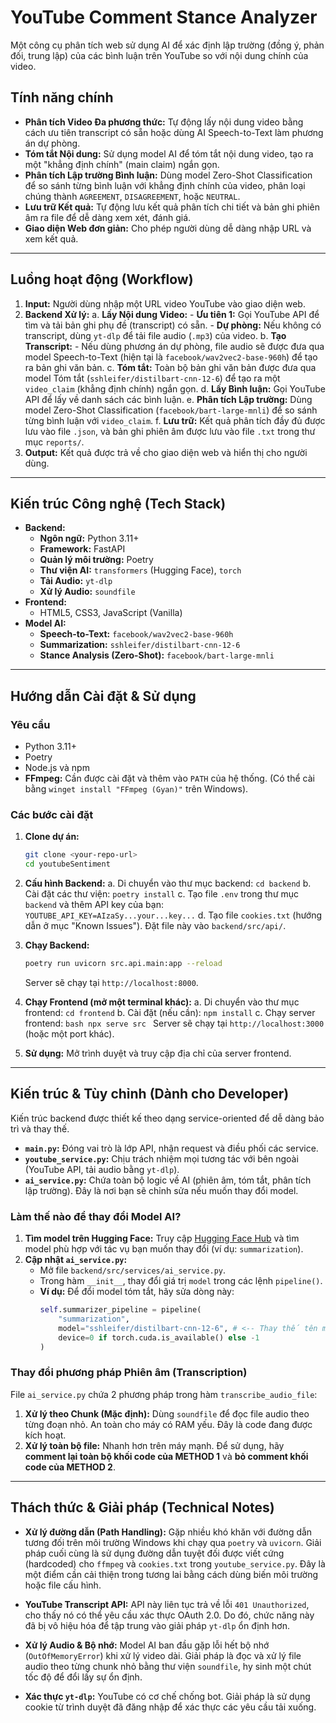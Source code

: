 # YouTube Comment Stance Analyzer

Một công cụ phân tích web sử dụng AI để xác định lập trường (đồng ý, phản đối, trung lập) của các bình luận trên YouTube so với nội dung chính của video.

## Tính năng chính

- **Phân tích Video Đa phương thức:** Tự động lấy nội dung video bằng cách ưu tiên transcript có sẵn hoặc dùng AI Speech-to-Text làm phương án dự phòng.
- **Tóm tắt Nội dung:** Sử dụng model AI để tóm tắt nội dung video, tạo ra một "khẳng định chính" (main claim) ngắn gọn.
- **Phân tích Lập trường Bình luận:** Dùng model Zero-Shot Classification để so sánh từng bình luận với khẳng định chính của video, phân loại chúng thành `AGREEMENT`, `DISAGREEMENT`, hoặc `NEUTRAL`.
- **Lưu trữ Kết quả:** Tự động lưu kết quả phân tích chi tiết và bản ghi phiên âm ra file để dễ dàng xem xét, đánh giá.
- **Giao diện Web đơn giản:** Cho phép người dùng dễ dàng nhập URL và xem kết quả.

---

## Luồng hoạt động (Workflow)

1.  **Input:** Người dùng nhập một URL video YouTube vào giao diện web.
2.  **Backend Xử lý:**
    a.  **Lấy Nội dung Video:**
        - **Ưu tiên 1:** Gọi YouTube API để tìm và tải bản ghi phụ đề (transcript) có sẵn.
        - **Dự phòng:** Nếu không có transcript, dùng `yt-dlp` để tải file audio (`.mp3`) của video.
    b.  **Tạo Transcript:**
        - Nếu dùng phương án dự phòng, file audio sẽ được đưa qua model Speech-to-Text (hiện tại là `facebook/wav2vec2-base-960h`) để tạo ra bản ghi văn bản.
    c.  **Tóm tắt:** Toàn bộ bản ghi văn bản được đưa qua model Tóm tắt (`sshleifer/distilbart-cnn-12-6`) để tạo ra một `video_claim` (khẳng định chính) ngắn gọn.
    d.  **Lấy Bình luận:** Gọi YouTube API để lấy về danh sách các bình luận.
    e.  **Phân tích Lập trường:** Dùng model Zero-Shot Classification (`facebook/bart-large-mnli`) để so sánh từng bình luận với `video_claim`.
    f.  **Lưu trữ:** Kết quả phân tích đầy đủ được lưu vào file `.json`, và bản ghi phiên âm được lưu vào file `.txt` trong thư mục `reports/`.
3.  **Output:** Kết quả được trả về cho giao diện web và hiển thị cho người dùng.

---

## Kiến trúc Công nghệ (Tech Stack)

- **Backend:**
  - **Ngôn ngữ:** Python 3.11+
  - **Framework:** FastAPI
  - **Quản lý môi trường:** Poetry
  - **Thư viện AI:** `transformers` (Hugging Face), `torch`
  - **Tải Audio:** `yt-dlp`
  - **Xử lý Audio:** `soundfile`
- **Frontend:**
  - HTML5, CSS3, JavaScript (Vanilla)
- **Model AI:**
  - **Speech-to-Text:** `facebook/wav2vec2-base-960h`
  - **Summarization:** `sshleifer/distilbart-cnn-12-6`
  - **Stance Analysis (Zero-Shot):** `facebook/bart-large-mnli`

---

## Hướng dẫn Cài đặt & Sử dụng

### Yêu cầu

- Python 3.11+
- Poetry
- Node.js và npm
- **FFmpeg:** Cần được cài đặt và thêm vào `PATH` của hệ thống. (Có thể cài bằng `winget install "FFmpeg (Gyan)"` trên Windows).

### Các bước cài đặt

1.  **Clone dự án:**
    ```bash
    git clone <your-repo-url>
    cd youtubeSentiment
    ```

2.  **Cấu hình Backend:**
    a.  Di chuyển vào thư mục backend: `cd backend`
    b.  Cài đặt các thư viện: `poetry install`
    c.  Tạo file `.env` trong thư mục `backend` và thêm API key của bạn:
        ```
        YOUTUBE_API_KEY=AIzaSy...your...key...
        ```
    d.  Tạo file `cookies.txt` (hướng dẫn ở mục "Known Issues"). Đặt file này vào `backend/src/api/`.

3.  **Chạy Backend:**
    ```bash
    poetry run uvicorn src.api.main:app --reload
    ```
    Server sẽ chạy tại `http://localhost:8000`.

4.  **Chạy Frontend (mở một terminal khác):**
    a.  Di chuyển vào thư mục frontend: `cd frontend`
    b.  Cài đặt (nếu cần): `npm install`
    c.  Chạy server frontend:
        ```bash
        npx serve src
        ```
    Server sẽ chạy tại `http://localhost:3000` (hoặc một port khác).

5.  **Sử dụng:** Mở trình duyệt và truy cập địa chỉ của server frontend.

---

## Kiến trúc & Tùy chỉnh (Dành cho Developer)

Kiến trúc backend được thiết kế theo dạng service-oriented để dễ dàng bảo trì và thay thế.

-   **`main.py`:** Đóng vai trò là lớp API, nhận request và điều phối các service.
-   **`youtube_service.py`:** Chịu trách nhiệm mọi tương tác với bên ngoài (YouTube API, tải audio bằng `yt-dlp`).
-   **`ai_service.py`:** Chứa toàn bộ logic về AI (phiên âm, tóm tắt, phân tích lập trường). Đây là nơi bạn sẽ chỉnh sửa nếu muốn thay đổi model.

### Làm thế nào để thay đổi Model AI?

1.  **Tìm model trên Hugging Face:** Truy cập [Hugging Face Hub](https://huggingface.co/models) và tìm model phù hợp với tác vụ bạn muốn thay đổi (ví dụ: `summarization`).
2.  **Cập nhật `ai_service.py`:**
    *   Mở file `backend/src/services/ai_service.py`.
    *   Trong hàm `__init__`, thay đổi giá trị `model` trong các lệnh `pipeline()`.
    *   **Ví dụ:** Để đổi model tóm tắt, hãy sửa dòng này:
        ```python
        self.summarizer_pipeline = pipeline(
            "summarization",
            model="sshleifer/distilbart-cnn-12-6", # <-- Thay thế tên model ở đây
            device=0 if torch.cuda.is_available() else -1
        )
        ```

### Thay đổi phương pháp Phiên âm (Transcription)

File `ai_service.py` chứa 2 phương pháp trong hàm `transcribe_audio_file`:

1.  **Xử lý theo Chunk (Mặc định):** Dùng `soundfile` để đọc file audio theo từng đoạn nhỏ. An toàn cho máy có RAM yếu. Đây là code đang được kích hoạt.
2.  **Xử lý toàn bộ file:** Nhanh hơn trên máy mạnh. Để sử dụng, hãy **comment lại toàn bộ khối code của METHOD 1** và **bỏ comment khối code của METHOD 2**.

---

## Thách thức & Giải pháp (Technical Notes)

-   **Xử lý đường dẫn (Path Handling):** Gặp nhiều khó khăn với đường dẫn tương đối trên môi trường Windows khi chạy qua `poetry` và `uvicorn`. Giải pháp cuối cùng là sử dụng đường dẫn tuyệt đối được viết cứng (hardcoded) cho `ffmpeg` và `cookies.txt` trong `youtube_service.py`. Đây là một điểm cần cải thiện trong tương lai bằng cách dùng biến môi trường hoặc file cấu hình.

-   **YouTube Transcript API:** API này liên tục trả về lỗi `401 Unauthorized`, cho thấy nó có thể yêu cầu xác thực OAuth 2.0. Do đó, chức năng này đã bị vô hiệu hóa để tập trung vào giải pháp `yt-dlp` ổn định hơn.

-   **Xử lý Audio & Bộ nhớ:** Model AI ban đầu gặp lỗi hết bộ nhớ (`OutOfMemoryError`) khi xử lý video dài. Giải pháp là đọc và xử lý file audio theo từng chunk nhỏ bằng thư viện `soundfile`, hy sinh một chút tốc độ để đổi lấy sự ổn định.

-   **Xác thực `yt-dlp`:** YouTube có cơ chế chống bot. Giải pháp là sử dụng cookie từ trình duyệt đã đăng nhập để xác thực các yêu cầu tải xuống.
